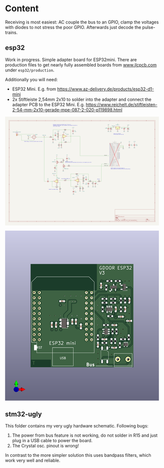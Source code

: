 # Content
Receiving is most easiest: AC couple the bus to an GPIO, clamp the voltages with diodes to not stress the poor GPIO.
Afterwards just decode the pulse-trains.

## esp32
Work in progress. Simple adapter board for ESP32mini.
There are production files to get nearly fully assembled boards from www.jlcpcb.com under `esp32/production`.

Additionally you will need:
- ESP32 Mini. E.g. from https://www.az-delivery.de/products/esp32-d1-mini
- 2x Stiftleiste 2,54mm 2x10 to solder into the adapter and connect the adapter PCB to the ESP32 Mini. E.g. https://www.reichelt.de/stiftleisten-2-54-mm-2x10-gerade-mpe-087-2-020-p119898.html

![Schematic, PDF version in esp32 subfolder](https://raw.githubusercontent.com/gdoor-org/gdoor/main/doc/esp32-schem.png)

![3D Render of ESP32 adapterboard](https://raw.githubusercontent.com/gdoor-org/gdoor/main/doc/esp32-pcb.png)

## stm32-ugly
This folder contains my very ugly hardware schematic.
Following bugs:
1. The power from bus feature is not working, do not solder in R15 and just plug in a USB cable to power the board.
2. The Crystal osc. pinout is wrong!

In contrast to the more simpler solution this uses bandpass filters,
which work very well and reliable.
